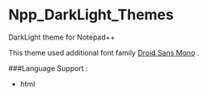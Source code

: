 # Npp_DarkLight_Themes
DarkLight theme for Notepad++

This theme used additional font family [Droid Sans Mono](http://www.fontsquirrel.com/fonts/droid-sans-mono) .

###Language Support :
* html